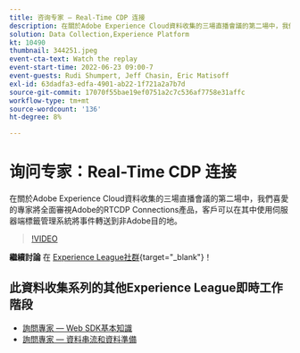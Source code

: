 ```yaml
---
title: 咨询专家 – Real-Time CDP 连接
description: 在關於Adobe Experience Cloud資料收集的三場直播會議的第二場中，我們喜愛的專家將全面審視Adobe的RTCDP Connections產品，客戶可以在其中使用伺服器端標籤管理系統將事件轉送到非Adobe目的地。
solution: Data Collection,Experience Platform
kt: 10490
thumbnail: 344251.jpeg
event-cta-text: Watch the replay
event-start-time: 2022-06-23 09:00-7
event-guests: Rudi Shumpert, Jeff Chasin, Eric Matisoff
exl-id: 63dadfa3-edfa-4901-ab22-1f721a2a7b7d
source-git-commit: 17070f55bae19ef0751a2c7c536af7758e31affc
workflow-type: tm+mt
source-wordcount: '136'
ht-degree: 8%

---
```


# 询问专家：Real-Time CDP 连接

在關於Adobe Experience Cloud資料收集的三場直播會議的第二場中，我們喜愛的專家將全面審視Adobe的RTCDP Connections產品，客戶可以在其中使用伺服器端標籤管理系統將事件轉送到非Adobe目的地。

>[!VIDEO](https://video.tv.adobe.com/v/344251/?quality=12&learn=on)

**繼續討論** 在 [Experience League社群](https://experienceleaguecommunities.adobe.com/t5/adobe-experience-platform-launch/experience-league-live-post-session-discussion-real-time-cdp/m-p/458195#M285){target="_blank"}！

## 此資料收集系列的其他Experience League即時工作階段

* [詢問專家 — Web SDK基本知識](exl-live-episode-05-26-22.md)
* [詢問專家 — 資料串流和資料準備](exl-live-episode-07-21-22.md)
